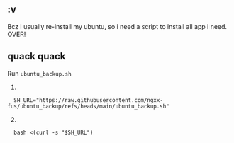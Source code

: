 ## :v
Bcz I usually re-install my ubuntu, so i need a script to install all app i need. OVER!
## quack quack
Run ```ubuntu_backup.sh```

1.
```
  SH_URL="https://raw.githubusercontent.com/ngxx-fus/ubuntu_backup/refs/heads/main/ubuntu_backup.sh"
```
2.
```
  bash <(curl -s "$SH_URL")
```

